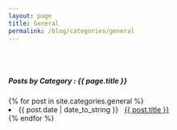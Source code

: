 ```yaml
---
layout: page
title: General
permalink: /blog/categories/general
---
```

<br/>
<br/>
<h5> Posts by Category : {{ page.title }} </h5>

<div class="card">
{% for post in site.categories.general %}
 <li class="category-posts"><span>{{ post.date | date_to_string }}</span> &nbsp; <a href="{{ post.url }}">{{ post.title }}</a></li>
{% endfor %}
</div>